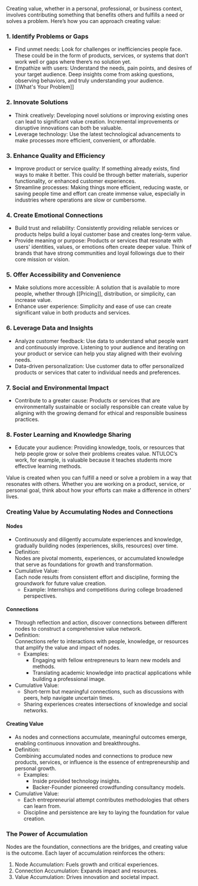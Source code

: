 Creating value, whether in a personal, professional, or business context, involves contributing something that benefits others and fulfills a need or solves a problem. Here’s how you can approach creating value:

### 1. Identify Problems or Gaps
   - Find unmet needs: Look for challenges or inefficiencies people face. These could be in the form of products, services, or systems that don’t work well or gaps where there’s no solution yet.
   - Empathize with users: Understand the needs, pain points, and desires of your target audience. Deep insights come from asking questions, observing behaviors, and truly understanding your audience.
   - [[What's Your Problem]]

### 2. Innovate Solutions
   - Think creatively: Developing novel solutions or improving existing ones can lead to significant value creation. Incremental improvements or disruptive innovations can both be valuable.
   - Leverage technology: Use the latest technological advancements to make processes more efficient, convenient, or affordable.

### 3. Enhance Quality and Efficiency
   - Improve product or service quality: If something already exists, find ways to make it better. This could be through better materials, superior functionality, or enhanced customer experiences.
   - Streamline processes: Making things more efficient, reducing waste, or saving people time and effort can create immense value, especially in industries where operations are slow or cumbersome.

### 4. Create Emotional Connections
   - Build trust and reliability: Consistently providing reliable services or products helps build a loyal customer base and creates long-term value.
   - Provide meaning or purpose: Products or services that resonate with users' identities, values, or emotions often create deeper value. Think of brands that have strong communities and loyal followings due to their core mission or vision.

### 5. Offer Accessibility and Convenience
   - Make solutions more accessible: A solution that is available to more people, whether through [[Pricing]], distribution, or simplicity, can increase value. 
   - Enhance user experience: Simplicity and ease of use can create significant value in both products and services.

### 6. Leverage Data and Insights
   - Analyze customer feedback: Use data to understand what people want and continuously improve. Listening to your audience and iterating on your product or service can help you stay aligned with their evolving needs.
   - Data-driven personalization: Use customer data to offer personalized products or services that cater to individual needs and preferences.

### 7. Social and Environmental Impact
   - Contribute to a greater cause: Products or services that are environmentally sustainable or socially responsible can create value by aligning with the growing demand for ethical and responsible business practices.

### 8. Foster Learning and Knowledge Sharing
   - Educate your audience: Providing knowledge, tools, or resources that help people grow or solve their problems creates value. NTULOC’s work, for example, is valuable because it teaches students more effective learning methods.

Value is created when you can fulfill a need or solve a problem in a way that resonates with others. Whether you are working on a product, service, or personal goal, think about how your efforts can make a difference in others' lives.

### Creating Value by Accumulating Nodes and Connections

#### Nodes  
   - Continuously and diligently accumulate experiences and knowledge, gradually building nodes (experiences, skills, resources) over time.
   - Definition:  
     Nodes are pivotal moments, experiences, or accumulated knowledge that serve as foundations for growth and transformation.  
   - Cumulative Value:  
     Each node results from consistent effort and discipline, forming the groundwork for future value creation.  
     - Example: Internships and competitions during college broadened perspectives.
#### Connections  
   - Through reflection and action, discover connections between different nodes to construct a comprehensive value network. 
   - Definition:  
     Connections refer to interactions with people, knowledge, or resources that amplify the value and impact of nodes.  
     - Examples:  
       - Engaging with fellow entrepreneurs to learn new models and methods.  
       - Translating academic knowledge into practical applications while building a professional image.  
   - Cumulative Value:  
     - Short-term but meaningful connections, such as discussions with peers, help navigate uncertain times.  
     - Sharing experiences creates intersections of knowledge and social networks.
#### Creating Value  
   - As nodes and connections accumulate, meaningful outcomes emerge, enabling continuous innovation and breakthroughs.  
   - Definition:  
     Combining accumulated nodes and connections to produce new products, services, or influence is the essence of entrepreneurship and personal growth.  
     - Examples:  
       - Inside provided technology insights.  
       - Backer-Founder pioneered crowdfunding consultancy models.  
   - Cumulative Value:  
     - Each entrepreneurial attempt contributes methodologies that others can learn from.  
     - Discipline and persistence are key to laying the foundation for value creation.
### The Power of Accumulation  
Nodes are the foundation, connections are the bridges, and creating value is the outcome. Each layer of accumulation reinforces the others:  
1. Node Accumulation: Fuels growth and critical experiences.  
2. Connection Accumulation: Expands impact and resources.  
3. Value Accumulation: Drives innovation and societal impact.  
